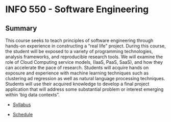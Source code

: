 # INFO 550 - Software Engineering

## Summary

This course seeks to teach principles of software engineering through hands-on experience in constructing a “real life” 
project. During this course, the student will be exposed to a variety of programming technologies, analysis frameworks, 
and reproducible research tools. We will examine the role of Cloud Computing service models, (IaaS, PaaS, SaaS), and 
how they can accelerate the pace of research. Students will acquire hands on exposure and experience with machine 
learning techniques such as clustering ad regression as well as natural language processing techniques. Students will 
use their acquired knowledge to develop a final project application that will address some substantial problem or interest 
emerging within ‘big data contexts”.

* [Syllabus](https://github.com/pittardsp/info550_spring_2018/wiki/Syllabus)

* [Schedule](https://github.com/pittardsp/info550_spring_2018/wiki/Schedule)
